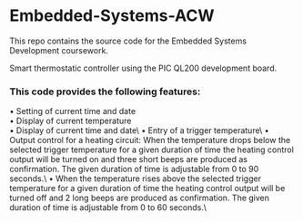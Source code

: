 # Embedded-Systems-ACW
This repo contains the source code for the Embedded Systems Development coursework.

Smart thermostatic controller using the PIC QL200 development board. 

### This code provides the following features: 
• Setting of current time and date\
• Display of current temperature\
• Display of current time and date\ 
• Entry of a trigger temperature\ 
• Output control for a heating circuit: When the temperature drops below the selected trigger temperature for a given duration of time the heating control output will be turned on and three short beeps are produced as confirmation. The given duration of time is adjustable from 0 to 90 seconds.\ 
• When the temperature rises above the selected trigger temperature for a given duration of time the heating control output will be turned off and 2 long beeps are produced as confirmation. The given duration of time is adjustable from 0 to 60 seconds.\
